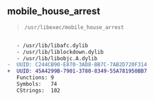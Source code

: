 ## mobile_house_arrest

> `/usr/libexec/mobile_house_arrest`

```diff

   - /usr/lib/libafc.dylib
   - /usr/lib/liblockdown.dylib
   - /usr/lib/libobjc.A.dylib
-  UUID: C244CB90-E870-3AD8-BB7C-7AB2D720F314
+  UUID: 45A4299B-7901-3780-8349-55A781950BB7
   Functions: 9
   Symbols:   74
   CStrings:  102

```
